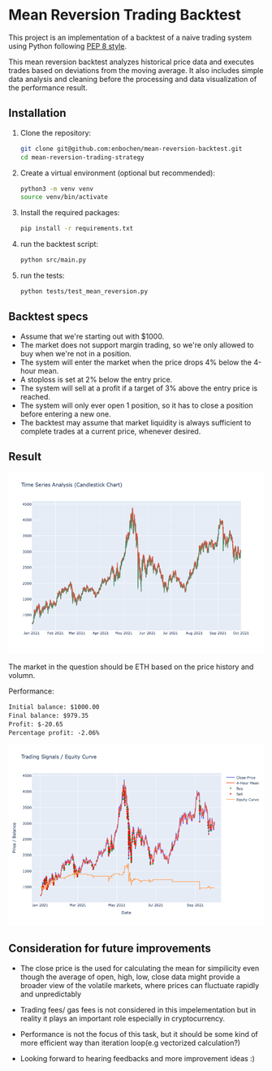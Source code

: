 # Mean Reversion Trading Backtest

This project is an implementation of a backtest of a naive trading system using Python following [PEP 8 style](https://peps.python.org/pep-0008/).

This mean reversion backtest analyzes historical price data and executes trades based on deviations from the moving average. It also includes simple data analysis and cleaning before the processing and data visualization of the performance result.

## Installation

1. Clone the repository:

   ```bash
   git clone git@github.com:enbochen/mean-reversion-backtest.git
   cd mean-reversion-trading-strategy
   ```

1. Create a virtual environment (optional but recommended):

   ```bash
   python3 -m venv venv
   source venv/bin/activate
   ```

1. Install the required packages:

   ```bash
   pip install -r requirements.txt
   ```

1. run the backtest script:

   ```bash
   python src/main.py
   ```

1. run the tests:

   ```bash
   python tests/test_mean_reversion.py
   ```

## Backtest specs

- Assume that we're starting out with $1000.
- The market does not support margin trading, so we're only allowed to buy when we're not in a position.
- The system will enter the market when the price drops 4% below the 4-hour mean.
- A stoploss is set at 2% below the entry price.
- The system will sell at a profit if a target of 3% above the entry price is reached.
- The system will only ever open 1 position, so it has to close a position before entering a new one.
- The backtest may assume that market liquidity is always sufficient to complete trades at a current price, whenever desired.


## Result

![data analysis](docs/data_analysis.png)

The market in the question should be ETH based on the price history and volumn.

Performance:

```txt
Initial balance: $1000.00
Final balance: $979.35
Profit: $-20.65
Percentage profit: -2.06%
```

![equity curve](docs/equity_curve.png)

## Consideration for future improvements

- The close price is the used for calculating the mean for simpilicity even though the average of open, high, low, close data might provide a broader view of the volatile markets, where prices can fluctuate rapidly and unpredictably

- Trading fees/ gas fees is not considered in this impelementation but in reality it plays an important role especially in cryptocurrency.

- Performance is not the focus of this task, but it should be some kind of more efficient way than iteration loop(e.g vectorized calculation?)

- Looking forward to hearing feedbacks and more improvement ideas :)
